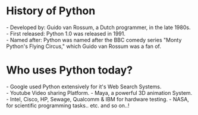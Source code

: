 # History of Python
\- Developed by: Guido van Rossum, a Dutch programmer, in the late 1980s.  
\- First released: Python 1.0 was released in 1991.  
\- Named after: Python was named after the BBC comedy series "Monty Python's Flying Circus," which Guido van Rossum was a fan of.

# Who uses Python today?
\- Google used Python extensively for it's Web Search Systems.  
\- Youtube Video sharing Platform. 
\- Maya, a powerful 3D animation System. 
\- Intel, Cisco, HP, Sewage, Qualcomm & IBM for hardware testing. 
\- NASA, for scientific programming tasks.. etc. and so on..!  